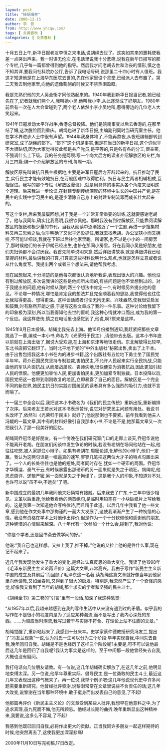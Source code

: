 ```yaml
---
layout: post
title: "悼胡绳李"
date: 2000-12-15
author: 李　普
from: http://www.yhcqw.com/
tags: [ 炎黄春秋 ]
categories: [ 炎黄春秋 ]
---
```





十月五日上午,新华日报老友李慎之来电话,说胡绳去世了。这突如其来的噩耗使我差一点哭出声来。我一时语无伦次,在电话里说我十分悲痛,说我在新华日报写的那个专栏,几乎每一篇都曾得到他的指导。然后我才问老胡去世和治丧的情形,慎之也不知其详,要我问社科院办公厅,告诉了我电话号码,说那里二十四小时有人值班。我这才知道他是在上海华东医院去世的,先在他家里设个灵堂,已经派人去布置了。第二天我去到他家里,向他的遗像鞠躬的时候又不禁热泪盈眶。


我是先熟识他的夫人吴全衡才同他熟起来的。1940年我到新华日报当记者,她已经先在了,记者就我们两个人,我叫她小吴,他叫我小李,从此逐渐成了好朋友。1980年前后有一次在人大会堂碰到了,两个老人依然小李小吴地叫,惹得旁边的几位老人大笑起来。


1941年日寇发动太平洋战争,香港总督投降。他们是皖南事变以后去香港的,在那里结了婚,这次脱险回到重庆。胡绳也进了新华日报,主编副刊同时当研究室主任。他在学术界进步人士中很有声望。1944年我身体垮了,不能再熬夜,从夜班编辑部转到研究室,成了胡绳的部下。“部下”这个词是事实,但是在当日的新华日报,这个词似乎不大很贴切,因为大家觉得彼此都是共产党员,是平等的,只是各有各的分工,很亲密,不强调什么上下级。我的任务是两项:写一个向大后方的读者介绍解放区的专栏,每月三四篇;编一个介绍解放区的专刊,每周一期。


解放区原先叫做抗日民主根据地,主要是进军日寇后方开辟起来的。抗日推动了民主,实行民主才能有效地抗日,在万般困难中取得胜利。抗日与民主两者相辅相成,互相促进。我写的那个专栏《解放区漫谈》,就是用具体的事实从各个角度来证明这个道理。后来我进一步论证,在封建专制传统深厚的环境中生长的中国共产党,是在民主的实践中学习民主的,是逐步清除自己身上的封建专制流毒而成长壮大起来的。


写这个专栏,后来我屡屡回想,对于我是一个非常非常重要的训练,这就要感谢老胡了。他与我同年,确实比我高明,我很钦佩他。那时我没有到过解放区,只能靠阅读解放区的报纸和极少量的书刊。当我从阅读中逐渐接近了一个主题,再进一步搜集材料又再三思索之后,似乎明确了又似乎还没抓住,我就去找老胡。办公室狭小而又拥挤,不可能详细谈,我就在下班以后往他家里跑。所谓家,也不过是小小的一间房罢了,那时候他们的长子伊朗已经出生,也挤在那间小房里。好在我同小吴是好朋友,他们夫妇俩都不会讨厌我。我首先简单说明来意,然后详细讲故事,就是详细讲我已经掌握的材料,最后讲我的打算,打算拿这些材料说明什么观点,也就是怎样立意或者说从什么角度写。我提出两个或者三个想法来,请他帮我考虑。


现在回想起来,十分清楚的是他每次都很认真地听我讲,表现出很大的兴趣。他也没有到过解放区,多次说我讲的这些是他闻所未闻的,有些问题是他不曾想到过的。对于我提出的问题,他有时候从我的两三个想法中肯定一个,有时候另外提出他的意见。不论哪一种情况,哪怕是肯定我的想法并且完全顺着我的思路,我觉得他也往往比我站得更高、想得更深。这种谈话或者讨论无拘无束、兴味盎然,使我很受启发和鼓舞,时有豁然开朗之感,于是写这些文章成了我的一件乐事。这种讨论给我留下的印象极为深刻,所以当我得知他去世的噩耗,我这种心情就冲口而出,成为我的第一个反应。我这样悲伤,慎之在电话里也感觉到了,他说,啊?原来是这样。


1945年8月日本投降。胡绳比我先去上海。他10月份接到通知,我赶紧把那些文章挑选了一番,编成一本小书,命名为《光荣归于民主》,请他带去出版。这本小书年底以前就在上海出版了,据说大受欢迎,在上海和京津等地很走俏。东北解放得比较早,东北书店把它翻印了。当时北平地下党的“中外出版社”秘密出售,卖出了上千本。由于出售包括我这本小书在内的进步书籍,这个出版社有五位地下勇士坐了国民党半年牢。蒋介石国民党坚持专制独裁,害怕民主,不允许人民起来实行全民抗战,只能由他的军队片面抗战,从而屡战屡败、丧师失地,很快便变为消极抗战,因此更加引起人民的愤恨。他便更加害怕人民,更加害怕民主,更加加紧专制独裁。日本投降以后,国民党把这一套带到刚刚收复的地区,立即暴露了自己的面目。解放区是一个完全不同的新世界,她民主抗日的实践对国统区的读者具有多么强烈的吸引力,也就不言而喻了。


十一届三中全会以后,我把这本小书改名为《我们的民主传统》重新出版,重新编排了次序。后来老友王若水对这本书表示赞许,说它对研究民主问题有用处。我说书名改坏了,依然叫《光荣归于民主》就好了;他说那倒也不要紧。前年我看到他夫人冯媛的一篇文章,其中有的材料好像引自我那本小书,不论是不是,她那篇文章又一次把我引入了那一段美好的回忆。


胡绳同乔冠华是好朋友。有一个傍晚在我们研究室门口的走廊上谈天,乔冠华说他不能离开老胡。在朋友们闲谈中发生争论的时候,若没有老胡在场同他站在一起,他往往吃憋,被人家抓住小辫子。如果有老胡在,周密论述,化解他的小辫子,他们一定赢。我认为这两句话是一幅逼真的速写,寥寥几笔把这两位大才子的特点勾画出来了。一个人的长处往往也是他的短处,两者同时存在,犹如一个硬币的两面。乔冠华才华横溢、豪气干云,有时候暴露出那硬币的另一面来就是失之于疏狂。胡绳呢,他思虑周详、逻辑严密,另一面就是失之于拘谨了。这是我个人的印象,不知道对不对,也许可以说“虽不中,不远矣”了吧。


新中国成立的最初几年我同他夫妇俩常有接触。后来我去了广东,十三年中很少相见。文革以后重逢,他给我看他的两首绝句,是临时用铅笔在一小块破纸片上写给我的。这是我第一次知道他会写格律诗,而且精于此道。以后几年中我看了他一些文章,感到他在作文处事中那拘谨的一面大大发展了,这使我渐渐产生了一种惋惜的心情。我没有资格在学术上对他作出评价,但是作为一个十分钦佩他和感谢他的朋友,这种惋惜的心情越来越深。八十年代有一次参加一个什么会,碰到了,我对他说:

“你是个学者,还是回书斋去做学问的好。”

他说:“我自己也这样想。又拉上我了,推不掉。”他说的又拉上他的是件什么事,现在记不起来了。


近几年我发现他发生了重大的变化,是经过认真反思的重大变化。我读了他1998年《毛泽东新民主主义论再评价》这篇大文章,非常高兴。我由于写作“新民主主义新中国的成立及其前后”而回顾了毛泽东这一名著,读胡绳这篇文章就好像当年到他家里向他请教,又如坐春风,又得到了很大的启发。特别是,我忽然产生了一个奇怪的感觉,好像我又看到了当年的胡绳,那个求实的学者和坚强的民主斗士。

《胡绳全书》第二卷的“引言”里有一段话,加深了我这种感觉:


“从1957年以后,我越来越感到在我的写作生活中从来没有遇到过的矛盾。似乎我的写作在不是很小的程度内是为了适应某种潮流,而不是写出了我内心深处的东西。……为顺应当时潮流,我写过若干与实际不符合、在理论上站不住脚的文章。”


胡绳觉醒了,重新站起来了,我感到十分庆幸。史学家蔡仲德教授研究冯友兰,提出了“冯友兰现象”一说,认为冯氏一生可以分为三个阶段:早年实现自我,中间失去自我,晚年回归自我。胡绳是不是也经历了这样三个阶段呢?主要是,可不可以说他最后这几年是回归了自我呢?我认为事实是这样的。至于中间那一段他曾经失去自我,大概也没有疑问。


我打电话向几位朋友请教。有一位说,这几年胡绳确实解放了,在这几年之前,他明显地束缚太深。另一位说,他早年尊重实际、倡导民主,是一位勇敢的民主斗士,最近这几年又表现出这种气概来了。再一位说,我举个例子吧:这几年他说现代史中许多问题需要重新研究。他曾经批评黎澍,说黎澍常常在文章里说些不负责任的话;这几年大改变,说黎澍在当年那种环境中,敢于挺身而出发表自己的意见,了不起!


他那篇再评价《新民主主义论》的文章受到某些人批评,我想早在他意料之中,为了追求真理,虽九死而不悔,他无所顾忌。他经过长期的曲折,晚年重新显出这种精神来,我要说,这多么不容易,了不起!

我感到他既已回归自我,必将作出更大的贡献。正当我同许多朋友一起这样期待的时候,他突然离去了,这使我更加深深悲痛!

2000年11月10日写完初稿,17日改定。


